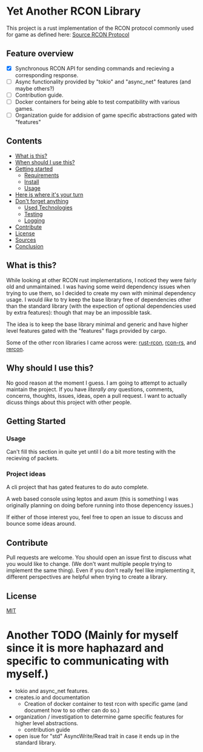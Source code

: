 # Yet Another RCON Library

This project is a rust implementation of the RCON protocol commonly used for game as defined here: [Source RCON Protocol](https://developer.valvesoftware.com/wiki/Source_RCON_Protocol)

## Feature overview

*   [x] Synchronous RCON API for sending commands and recieving a corresponding response.
*   [ ] Async functionality provided by "tokio" and "async_net" features (and maybe others?)
*   [ ] Contribution guide.
*   [ ] Docker containers for being able to test compatibility with various games.
*   [ ] Organization guide for addision of game specific abstractions gated with "features"

## Contents

*   [What is this?](#what-is-this)
*   [When should I use this?](#when-should-i-use-this)
*   [Getting started](#getting-started)
    *   [Requirements](#requirements)
    *   [Install](#install)
    *   [Usage](#usage)
*   [Here is where it's your turn](#here-is-where-its-your-turn)
*   [Don't forget anything](#dont-forget-anything)
    * [Used Technologies](#used-technologies)
    * [Testing](#testing)
    * [Logging](#logging)
*   [Contribute](#contribute)
*   [License](#license)
*   [Sources](#sources)
*   [Conclusion](#conclusion)

## What is this?

While looking at other RCON rust implementations, I noticed they were fairly old and unmaintained. I was having some weird dependency issues when trying to use them, so I decided to create my own with minimal dependency usage. I would *like* to try keep the base library free of dependencies other than the standard library (with the expection of optional dependencies used by extra features): though that may be an impossible task.

The idea is to keep the base library minimal and generic and have higher level features gated with the "features" flags provided by cargo.

Some of the other rcon libraries I came across were: [rust-rcon](https://github.com/panicbit/rust-rcon/tree/master), [rcon-rs](https://crates.io/crates/rcon-rs), and [rercon](https://github.com/ikkerens/rercon/tree/master).

## Why should I use this?

No good reason at the moment I guess. I am going to attempt to actually maintain the project. If you have *literally any* questions, comments, concerns, thoughts, issues, ideas, open a pull request. I want to actually dicuss things about this project with other people. 

## Getting Started

### Usage

Can't fill this section in quite yet until I do a bit more testing with the recieving of packets.

### Project ideas

A cli project that has gated features to do auto complete.

A web based console using leptos and axum (this is something I was originally planning on doing before running into those depencency issues.)

If either of those interest you, feel free to open an issue to discuss and bounce some ideas around. 

## Contribute

Pull requests are welcome. You should open an issue first to discuss what you would like to change. (We don't want multiple people trying to implement the same thing). Even if you don't really feel like implementing it, different perspectives are helpful when trying to create a library.

## License
[MIT](https://choosealicense.com/licenses/mit/)

# Another TODO (Mainly for myself since it is more haphazard and specific to communicating with myself.)
- tokio and async_net features.
- creates.io and documentation
    - Creation of docker container to test rcon with specific game (and document how to so other can do so.)
- organization / investigation to determine game specific features for higher level abstractions.
    - contribution guide
- open isue for "std" AsyncWrite/Read trait in case it ends up in the standard library.
